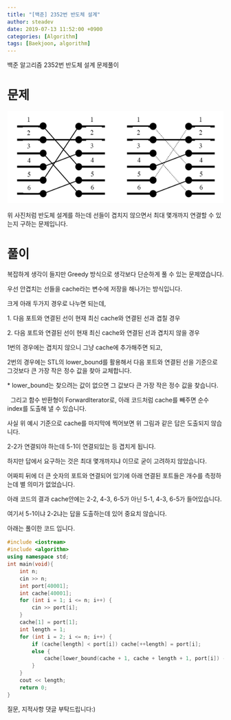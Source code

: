 ```yaml
---
title: "[백준] 2352번 반도체 설계"
author: steadev
date: 2019-07-13 11:52:00 +0900
categories: [Algorithm]
tags: [Baekjoon, algorithm]
---
```



백준 알고리즘 2352번 반도체 설계 문제풀이

# 문제

<img src="assets/images/bj-2352-1.png" />

위 사진처럼 반도체 설계를 하는데 선들이 겹치지 않으면서 최대 몇개까지 연결할 수 있는지 구하는 문제입니다.

# 풀이

복잡하게 생각이 들지만 Greedy 방식으로 생각보다 단순하게 풀 수 있는 문제였습니다.

우선 안겹치는 선들을 cache라는 변수에 저장을 해나가는 방식입니다. 

크게 아래 두가지 경우로 나누면 되는데, 

1\. 다음 포트와 연결된 선이 현재 최신 cache와 연결된 선과 겹칠 경우

2. 다음 포트와 연결된 선이 현재 최신 cache와 연결된 선과 겹치지 않을 경우

1번의 경우에는 겹치지 않으니 그냥 cache에 추가해주면 되고,

2번의 경우에는 STL의 lower\_bound를 활용해서 다음 포트와 연결된 선을 기준으로 그것보다 큰 가장 작은 정수 값을 찾아 교체합니다.

\* lower\_bound는 찾으려는 값이 없으면 그 값보다 큰 가장 작은 정수 값을 찾습니다. 

  그리고 함수 반환형이 ForwardIterator로, 아래 코드처럼 cache를 빼주면 순수 index를 도출해 낼 수 있습니다.

사실 위 예시 기준으로 cache를 마지막에 찍어보면 위 그림과 같은 답은 도출되지 않습니다. 

2-2가 연결되야 하는데 5-1이 연결되있는 등 겹치게 됩니다.

하지만 답에서 요구하는 것은 최대 몇개까지냐 이므로 굳이 고려하지 않았습니다. 

어짜피 뒤에 더 큰 숫자의 포트와 연결되어 있기에 아래 연결된 포트들은 개수를 측정하는데 별 의미가 없었습니다.

아래 코드의 결과 cache안에는 2-2, 4-3, 6-5가 아닌 5-1, 4-3, 6-5가 들어있습니다.

여기서 5-1이냐 2-2냐는 답을 도출하는데 있어 중요치 않습니다.

아래는 풀이한 코드 입니다.

```c++
#include <iostream>
#include <algorithm>
using namespace std;
int main(void){
    int n;
    cin >> n;
    int port[40001];
    int cache[40001];
    for (int i = 1; i <= n; i++) {
        cin >> port[i];
    }
    cache[1] = port[1];
    int length = 1;
    for (int i = 2; i <= n; i++) {
        if (cache[length] < port[i]) cache[++length] = port[i];
        else {
            cache[lower_bound(cache + 1, cache + length + 1, port[i]) - cache] = port[i];
        }
    }
    cout << length;
    return 0;
}
```

질문, 지적사항 댓글 부탁드립니다:)